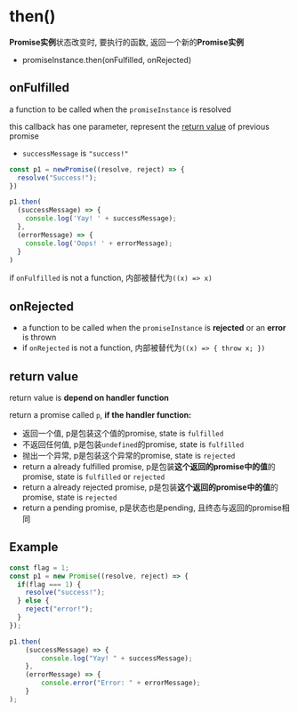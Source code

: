 # then()

**Promise实例**状态改变时, 要执行的函数, 返回一个新的**Promise实例**

- promiseInstance.then(onFulfilled, onRejected)

## onFulfilled

a function to be called when the `promiseInstance` is resolved

this callback has one parameter, represent the [return value](JavaScript_Promise.md#always-return-a-result) of previous promise

- `successMessage` is `"success!"`

```js
const p1 = newPromise((resolve, reject) => {
  resolve("Success!");
})

p1.then(
  (successMessage) => {
    console.log('Yay! ' + successMessage);
  },
  (errorMessage) => {
    console.log('Oops! ' + errorMessage);
  }
)
```

if `onFulfilled` is not a function, 内部被替代为`((x) => x)`

## onRejected

- a function to be called when the `promiseInstance` is **rejected** or an **error** is thrown
- if `onRejected` is not a function, 内部被替代为`((x) => { throw x; })`

## return value

return value is **depend on handler function**

return a promise called `p`, **if the handler function:**

- 返回一个值, p是包装这个值的promise, state is `fulfilled`
- 不返回任何值, p是包装`undefined`的promise, state is `fulfilled`
- 抛出一个异常, p是包装这个异常的promise, state is `rejected`
- return a already fulfilled promise, p是包装**这个返回的promise中的值**的promise, state is `fulfilled` or `rejected`
- return a already rejected promise, p是包装**这个返回的promise中的值**的promise, state is `rejected`
- return a pending promise, p是状态也是pending, 且终态与返回的promise相同

## Example

```js
const flag = 1;
const p1 = new Promise((resolve, reject) => {
  if(flag === 1) {
    resolve("success!");
  } else {
    reject("error!");
  }
});

p1.then(
    (successMessage) => {
        console.log("Yay! " + successMessage);
    },
    (errorMessage) => {
        console.error("Error: " + errorMessage);
    }
);
```

